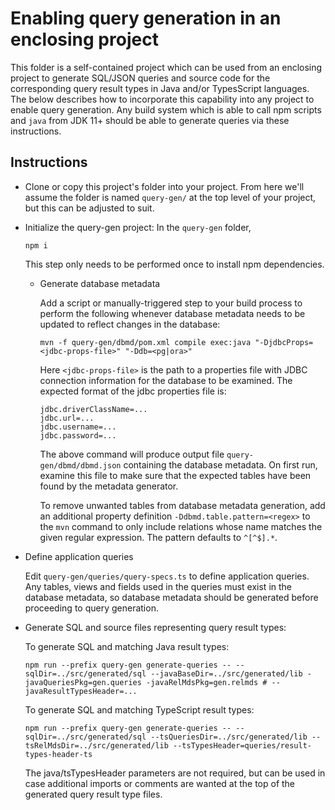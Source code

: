 # Enabling query generation in an enclosing project

This folder is a self-contained project which can be used from an enclosing project to
generate SQL/JSON queries and source code for the corresponding query result types in
Java and/or TypesScript languages. The below describes how to incorporate this
capability into any project to enable query generation. Any build system which is able
to call npm scripts and `java` from JDK 11+ should be able to generate queries via these
instructions.

## Instructions

- Clone or copy this project's folder into your project. From here we'll assume the folder
  is named `query-gen/` at the top level of your project, but this can be adjusted to suit.

- Initialize the query-gen project:
  In the `query-gen` folder, 
  ```
  npm i
  ```
  This step only needs to be performed once to install npm dependencies.

  - Generate database metadata
  
    Add a script or manually-triggered step to your build process to perform the following whenever
    database metadata needs to be updated to reflect changes in the database:
    ```
    mvn -f query-gen/dbmd/pom.xml compile exec:java "-DjdbcProps=<jdbc-props-file>" "-Ddb=<pg|ora>"
    ```
  
    Here `<jdbc-props-file>` is the path to a properties file with JDBC connection information for
    the database to be examined. The expected format of the jdbc properties file is:
    ```
    jdbc.driverClassName=...
    jdbc.url=...
    jdbc.username=...
    jdbc.password=...
    ```
  
    The above command will produce output file `query-gen/dbmd/dbmd.json` containing the database
    metadata. On first run, examine this file to make sure that the expected tables have been found
    by the metadata generator.
  
    To remove unwanted tables from database metadata generation, add an additional property
    definition `-Ddbmd.table.pattern=<regex>` to the `mvn` command to only include relations
    whose name matches the given regular expression. The pattern defaults to `^[^$].*`.

- Define application queries

  Edit `query-gen/queries/query-specs.ts` to define application queries. Any tables, views and
  fields used in the queries must exist in the database metadata, so database metadata should 
  be generated before proceeding to query generation.

- Generate SQL and source files representing query result types:

  To generate SQL and matching Java result types:
  
  ```
  npm run --prefix query-gen generate-queries -- --sqlDir=../src/generated/sql --javaBaseDir=../src/generated/lib -javaQueriesPkg=gen.queries -javaRelMdsPkg=gen.relmds # --javaResultTypesHeader=...
  ```

  To generate SQL and matching TypeScript result types:
  
  ```
  npm run --prefix query-gen generate-queries -- --sqlDir=../src/generated/sql --tsQueriesDir=../src/generated/lib --tsRelMdsDir=../src/generated/lib --tsTypesHeader=queries/result-types-header-ts
  ```

  The java/tsTypesHeader parameters are not required, but can be used in case additional imports
  or comments are wanted at the top of the generated query result type files.
